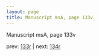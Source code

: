 ```yaml
---
layout: page
title: Manuscript msA, page 133v
---
```


Manuscript msA, page 133v

prev:  [133r](../133r) | next:  [134r](../134r)